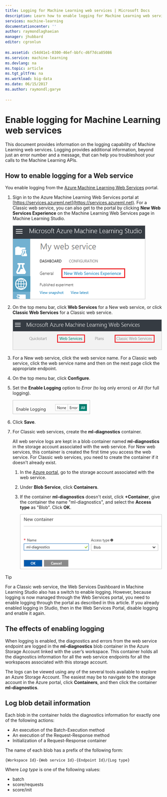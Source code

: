 ```yaml
---
title: Logging for Machine Learning web services | Microsoft Docs
description: Learn how to enable logging for Machine Learning web services. Logging provides additional information to help troubleshoot the APIs.
services: machine-learning
documentationcenter: ''
author: raymondlaghaeian
manager: jhubbard
editor: cgronlun

ms.assetid: c54d41e1-0300-46ef-bbfc-d6f7dca85086
ms.service: machine-learning
ms.devlang: na
ms.topic: article
ms.tgt_pltfrm: na
ms.workload: big-data
ms.date: 06/15/2017
ms.author: raymondl;garye

---
```

# Enable logging for Machine Learning web services
This document provides information on the logging capability of Machine Learning web services. Logging provides additional information, beyond just an error number and a message, that can help you troubleshoot your calls to the Machine Learning APIs.  

## How to enable logging for a Web service

You enable logging from the [Azure Machine Learning Web Services](https://services.azureml.net) portal. 

1. Sign in to the Azure Machine Learning Web Services portal at [https://services.azureml.net](https://services.azureml.net). For a Classic web service, you can also get to the portal by clicking **New Web Services Experience** on the Machine Learning Web Services page in Machine Learning Studio.

   ![New Web Services Experience link](./media/web-services-logging/new-web-services-experience-link.png)

2. On the top menu bar, click **Web Services** for a New web service, or click **Classic Web Services** for a Classic web service.

   ![Select New or Classic web services](./media/web-services-logging/select-web-service.png)

3. For a New web service, click the web service name. For a Classic web service, click the web service name and then on the next page click the appropriate endpoint.

4. On the top menu bar, click **Configure**.

5. Set the **Enable Logging** option to *Error* (to log only errors) or *All* (for full logging).

   ![Select logging level](./media/web-services-logging/enable-logging.png)

6. Click **Save**.

7. For Classic web services, create the **ml-diagnostics** container.

   All web service logs are kept in a blob container named **ml-diagnostics** in the storage account associated with the web service. For New web services, this container is created the first time you access the web service. For Classic web services, you need to create the container if it doesn't already exist. 

   1. In the [Azure portal](https://portal.azure.com), go to the storage account associated with the web service.

   2. Under **Blob Service**, click **Containers**.

   3. If the container **ml-diagnostics** doesn't exist, click **+Container**, give the container the name "ml-diagnostics", and select the **Access type** as "Blob". Click **OK**.

      ![Select logging level](./media/web-services-logging/create-ml-diagnostics-container.png)

> [!TIP]
>
> For a Classic web service, the Web Services Dashboard in Machine Learning Studio also has a switch to enable logging. However, because logging is now managed through the Web Services portal, you need to enable logging through the portal as described in this article. If you already enabled logging in Studio, then in the Web Services Portal, disable logging and enable it again.


## The effects of enabling logging
When logging is enabled, the diagnostics and errors from the web service endpoint are logged in the **ml-diagnostics** blob container in the Azure Storage Account linked with the user’s workspace. 
This container holds all the diagnostics information for all the web service endpoints for all the workspaces associated with this storage account.

The logs can be viewed using any of the several tools available to explore an Azure Storage Account. The easiest may be to navigate to the storage account in the Azure portal, click **Containers**, and then click the container **ml-diagnostics**.  

## Log blob detail information
Each blob in the container holds the diagnostics information for exactly one of the following actions:

* An execution of the Batch-Execution method  
* An execution of the Request-Response method  
* Initialization of a Request-Response container

The name of each blob has a prefix of the following form: 


`{Workspace Id}-{Web service Id}-{Endpoint Id}/{Log type}`


Where _Log type_ is one of the following values:  

* batch  
* score/requests  
* score/init  

